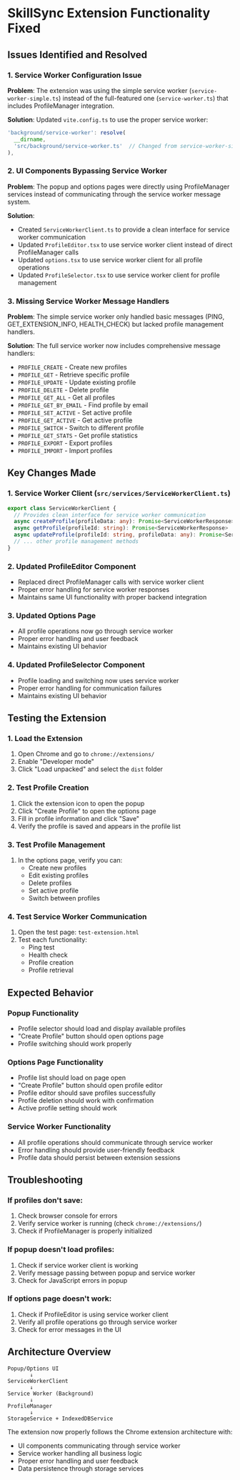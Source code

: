 # SkillSync Extension Functionality Fixed

## Issues Identified and Resolved

### 1. Service Worker Configuration Issue
**Problem**: The extension was using the simple service worker (`service-worker-simple.ts`) instead of the full-featured one (`service-worker.ts`) that includes ProfileManager integration.

**Solution**: Updated `vite.config.ts` to use the proper service worker:
```typescript
'background/service-worker': resolve(
  __dirname,
  'src/background/service-worker.ts'  // Changed from service-worker-simple.ts
),
```

### 2. UI Components Bypassing Service Worker
**Problem**: The popup and options pages were directly using ProfileManager services instead of communicating through the service worker message system.

**Solution**: 
- Created `ServiceWorkerClient.ts` to provide a clean interface for service worker communication
- Updated `ProfileEditor.tsx` to use service worker client instead of direct ProfileManager calls
- Updated `options.tsx` to use service worker client for all profile operations
- Updated `ProfileSelector.tsx` to use service worker client for profile management

### 3. Missing Service Worker Message Handlers
**Problem**: The simple service worker only handled basic messages (PING, GET_EXTENSION_INFO, HEALTH_CHECK) but lacked profile management handlers.

**Solution**: The full service worker now includes comprehensive message handlers:
- `PROFILE_CREATE` - Create new profiles
- `PROFILE_GET` - Retrieve specific profile
- `PROFILE_UPDATE` - Update existing profile
- `PROFILE_DELETE` - Delete profile
- `PROFILE_GET_ALL` - Get all profiles
- `PROFILE_GET_BY_EMAIL` - Find profile by email
- `PROFILE_SET_ACTIVE` - Set active profile
- `PROFILE_GET_ACTIVE` - Get active profile
- `PROFILE_SWITCH` - Switch to different profile
- `PROFILE_GET_STATS` - Get profile statistics
- `PROFILE_EXPORT` - Export profiles
- `PROFILE_IMPORT` - Import profiles

## Key Changes Made

### 1. Service Worker Client (`src/services/ServiceWorkerClient.ts`)
```typescript
export class ServiceWorkerClient {
  // Provides clean interface for service worker communication
  async createProfile(profileData: any): Promise<ServiceWorkerResponse>
  async getProfile(profileId: string): Promise<ServiceWorkerResponse>
  async updateProfile(profileId: string, profileData: any): Promise<ServiceWorkerResponse>
  // ... other profile management methods
}
```

### 2. Updated ProfileEditor Component
- Replaced direct ProfileManager calls with service worker client
- Proper error handling for service worker responses
- Maintains same UI functionality with proper backend integration

### 3. Updated Options Page
- All profile operations now go through service worker
- Proper error handling and user feedback
- Maintains existing UI behavior

### 4. Updated ProfileSelector Component
- Profile loading and switching now uses service worker
- Proper error handling for communication failures
- Maintains existing UI behavior

## Testing the Extension

### 1. Load the Extension
1. Open Chrome and go to `chrome://extensions/`
2. Enable "Developer mode"
3. Click "Load unpacked" and select the `dist` folder

### 2. Test Profile Creation
1. Click the extension icon to open the popup
2. Click "Create Profile" to open the options page
3. Fill in profile information and click "Save"
4. Verify the profile is saved and appears in the profile list

### 3. Test Profile Management
1. In the options page, verify you can:
   - Create new profiles
   - Edit existing profiles
   - Delete profiles
   - Set active profile
   - Switch between profiles

### 4. Test Service Worker Communication
1. Open the test page: `test-extension.html`
2. Test each functionality:
   - Ping test
   - Health check
   - Profile creation
   - Profile retrieval

## Expected Behavior

### Popup Functionality
- Profile selector should load and display available profiles
- "Create Profile" button should open options page
- Profile switching should work properly

### Options Page Functionality
- Profile list should load on page open
- "Create Profile" button should open profile editor
- Profile editor should save profiles successfully
- Profile deletion should work with confirmation
- Active profile setting should work

### Service Worker Functionality
- All profile operations should communicate through service worker
- Error handling should provide user-friendly feedback
- Profile data should persist between extension sessions

## Troubleshooting

### If profiles don't save:
1. Check browser console for errors
2. Verify service worker is running (check `chrome://extensions/`)
3. Check if ProfileManager is properly initialized

### If popup doesn't load profiles:
1. Check if service worker client is working
2. Verify message passing between popup and service worker
3. Check for JavaScript errors in popup

### If options page doesn't work:
1. Check if ProfileEditor is using service worker client
2. Verify all profile operations go through service worker
3. Check for error messages in the UI

## Architecture Overview

```
Popup/Options UI
       ↓
ServiceWorkerClient
       ↓
Service Worker (Background)
       ↓
ProfileManager
       ↓
StorageService + IndexedDBService
```

The extension now properly follows the Chrome extension architecture with:
- UI components communicating through service worker
- Service worker handling all business logic
- Proper error handling and user feedback
- Data persistence through storage services
